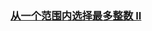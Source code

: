 ### [从一个范围内选择最多整数 II](https://leetcode-cn.com/problems/maximum-number-of-integers-to-choose-from-a-range-ii)

